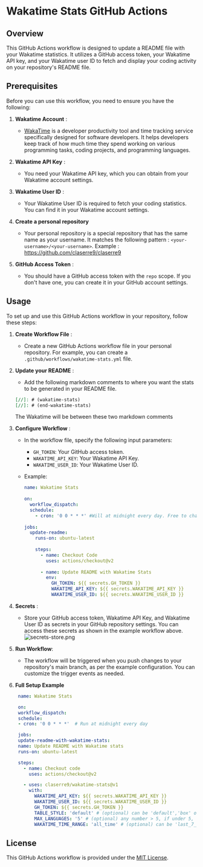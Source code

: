 [//]: # (wakatime-stats)
[//]: # (end-wakatime-stats)


# Wakatime Stats GitHub Actions


## Overview

This GitHub Actions workflow is designed to update a README file with your Wakatime statistics. It utilizes a GitHub access token, your Wakatime API key, and your Wakatime user ID to fetch and display your coding activity on your repository's README file.

## Prerequisites

Before you can use this workflow, you need to ensure you have the following:



1. **Wakatime Account** :
   - [WakaTime](https://wakatime.com/) is a developer productivity tool and time tracking service specifically designed for software developers. 
   It helps developers keep track of how much time they spend working on various programming tasks, coding projects, 
   and programming languages.

2. **Wakatime API Key** :
   - You need your Wakatime API key, which you can obtain from your Wakatime account settings.

3. **Wakatime User ID** :
   - Your Wakatime User ID is required to fetch your coding statistics. 
   You can find it in your Wakatime account settings.
4. **Create a personal repository**
   - Your personal repository is a special repository that has the same name as your username. 
   It matches the following pattern : ```<your-username>/<your-username>```. Example : https://github.com/claserre9/claserre9

5. **GitHub Access Token** :
   - You should have a GitHub access token with the `repo` scope. If you don't have one, you can create it in your GitHub 
   account settings.

     
## Usage

To set up and use this GitHub Actions workflow in your repository, follow these steps:

1. **Create Workflow File** :
    - Create a new GitHub Actions workflow file in your personal repository.
   For example, you can create a `.github/workflows/wakatime-stats.yml` file.

2. **Update your README** :
   - Add the following markdown comments to where you want the stats to be generated in your README file.
   ```markdown
   [//]: # (wakatime-stats)
   [//]: # (end-wakatime-stats)
   ```
   The Wakatime will be between these two markdown comments

3. **Configure Workflow** :
    - In the workflow file, specify the following input parameters:
        - `GH_TOKEN`: Your GitHub access token.
        - `WAKATIME_API_KEY`: Your Wakatime API Key.
        - `WAKATIME_USER_ID`: Your Wakatime User ID.

    - Example:
      ```yaml
      name: Wakatime Stats
 
      on:
        workflow_dispatch:
        schedule:
          - cron: '0 0 * * *' #Will at midnight every day. Free to change according to your needs
 
      jobs:
        update-readme:
          runs-on: ubuntu-latest
 
          steps:
            - name: Checkout Code
              uses: actions/checkout@v2
 
            - name: Update README with Wakatime Stats
              env:
                GH_TOKEN: ${{ secrets.GH_TOKEN }}
                WAKATIME_API_KEY: ${{ secrets.WAKATIME_API_KEY }}
                WAKATIME_USER_ID: ${{ secrets.WAKATIME_USER_ID }}
      ```

4. **Secrets** :
    - Store your GitHub access token, Wakatime API Key, and Wakatime User ID as secrets in your GitHub repository settings. 
   You can access these secrets as shown in the example workflow above.
   ![secrets-store.png](https://dgn6ny9xamu9c.cloudfront.net/secrets-store.png)

5. **Run Workflow**:
    - The workflow will be triggered when you push changes to your repository's main branch, as per the example configuration. 
   You can customize the trigger events as needed.

6. **Full Setup Example**
   ```yaml
    name: Wakatime Stats

    on:
    workflow_dispatch:
    schedule:
    - cron: '0 0 * * *'  # Run at midnight every day

    jobs:
    update-readme-with-wakatime-stats:
    name: Update README with Wakatime stats
    runs-on: ubuntu-latest

    steps:
      - name: Checkout code
        uses: actions/checkout@v2

      - uses: claserre9/wakatime-stats@v1
        with:
          WAKATIME_API_KEY: ${{ secrets.WAKATIME_API_KEY }}
          WAKATIME_USER_ID: ${{ secrets.WAKATIME_USER_ID }}
          GH_TOKEN: ${{ secrets.GH_TOKEN }}
          TABLE_STYLE: 'default' # (optional) can be 'default','box' or 'box-double'
          MAX_LANGUAGES: '5' # (optional) any number > 5, if under 5, this will be set to 5
          WAKATIME_TIME_RANGE: 'all_time' # (optional) can be 'last_7_days', 'last_30_days', 'last_6_months' or 'last_year'
   ```

## License

This GitHub Actions workflow is provided under the [MIT License](https://opensource.org/license/mit/).

